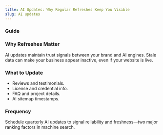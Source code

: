 ```yaml
---
title: AI Updates: Why Regular Refreshes Keep You Visible
slug: AI updates
---
```


### Guide
### Why Refreshes Matter
AI updates maintain trust signals between your brand and AI engines. Stale data can make your business appear inactive, even if your website is live.

### What to Update
- Reviews and testimonials.
- License and credential info.
- FAQ and project details.
- AI sitemap timestamps.

### Frequency
Schedule quarterly AI updates to signal reliability and freshness—two major ranking factors in machine search.